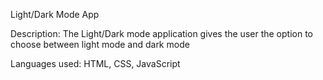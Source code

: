 Light/Dark Mode App

Description:
  The Light/Dark mode application gives the user the option to choose between light mode and dark mode 

Languages used:
  HTML, CSS, JavaScript
